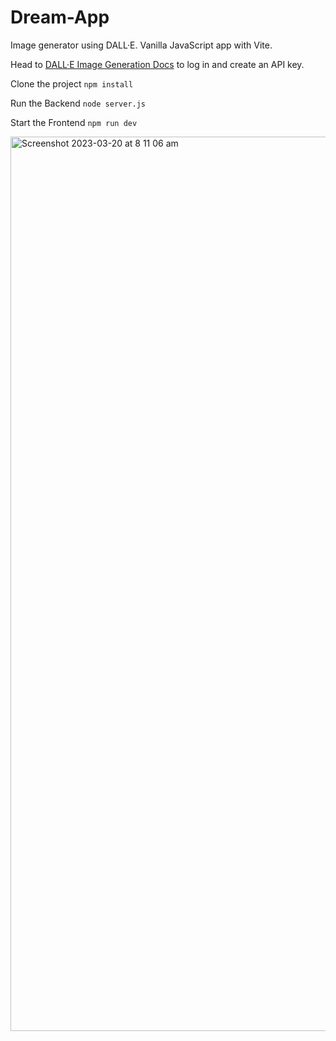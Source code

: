 # Dream-App
Image generator using DALL·E. Vanilla JavaScript app with Vite. 

Head to [DALL·E Image Generation Docs](https://platform.openai.com/docs/guides/images) to log in and create an API key.

Clone the project
`npm install`

Run the Backend
`node server.js`

Start the Frontend
`npm run dev`

<img width="1431" alt="Screenshot 2023-03-20 at 8 11 06 am" src="https://user-images.githubusercontent.com/64296934/226213060-d9011089-aa24-4675-8ecd-c68f47065d68.png">
